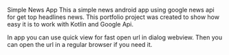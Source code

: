 Simple News App
This a simple news android app using google news api for get top headlines news. This portfolio project was created to show how easy it is to work with Kotlin and Google Api.

In app you can use quick view for fast open url in dialog webview. Then you can open the url in a regular browser if you need it.
